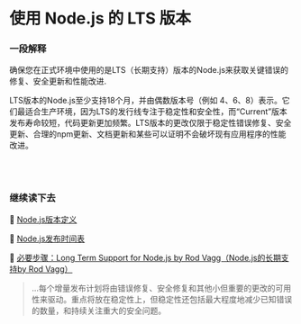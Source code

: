 # 使用 Node.js 的 LTS 版本

### 一段解释

确保您在正式环境中使用的是LTS（长期支持）版本的Node.js来获取关键错误的修复、安全更新和性能改进. 

LTS版本的Node.js至少支持18个月，并由偶数版本号（例如 4、6、8）表示。它们最适合生产环境，因为LTS的发行线专注于稳定性和安全性，而“Current”版本发布寿命较短，代码更新更加频繁。LTS版本的更改仅限于稳定性错误修复、安全更新、合理的npm更新、文档更新和某些可以证明不会破坏现有应用程序的性能改进。

<br/><br/>

### 继续读下去

🔗 [ Node.js版本定义 ](https://nodejs.org/en/about/releases/)

🔗 [ Node.js发布时间表 ](https://github.com/nodejs/Release)

🔗 [必要步骤：Long Term Support for Node.js by Rod Vagg（Node.js的长期支持by Rod Vagg）](https://medium.com/@nodesource/essential-steps-long-term-support-for-node-js-8ecf7514dbd)
> ...每个增量发布计划将由错误修复、安全修复和其他小但重要的更改的可用性来驱动。重点将放在稳定性上，但稳定性还包括最大程度地减少已知错误的数量，和持续关注重大的安全问题。

<br/><br/>

